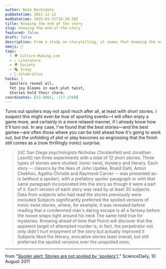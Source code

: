 ```yaml
---
author: Nate Barksdale
pubDatetime: 2011-12-12
modDatetime: 2025-03-31T16:30:38Z
title: Knowing the end of the story
slug: knowing-the-end-of-the-story
featured: false
draft: false
description: From a study on storytelling, it seems that knowing the outcome can enhance the experience of both short stories and mysteries.
emoji: 📖
tags:
  - 🌍 Culture-Making.com
  - ✍️ Literature
  - 🌍 Society
  - 🎭 Irony
  - 🎉 Celebration
haiku: |
  Spoilers reveal all,  
  Yet joy blooms in each plot twist,  
  Stories hold their charm.
coordinates: [32.8801, -117.2340]
---
```


Turns out spoilers may not spoil much after all, at least with short stories. I suspect this might even be true of sporting events—I will often enjoy a game more, and certainly in a more relaxed manner, if I already know how it'll turn out. In any case, I've found that the best stories—and the best games—are often those where you can be told ahead how it's going to work out, but the unfolding of plot or play becomes so engrossing that the finish still comes as a (now thrillingly ironic) surprise.

> [UC San Diego psychologists Nicholas Christenfeld and Jonathan Leavitt] ran three experiments with a total of 12 short stories. Three types of stories were studied: ironic-twist, mystery and literary. Each story -- classics by the likes of John Updike, Roald Dahl, Anton Chekhov, Agatha Christie and Raymond Carver -- was presented as-is (without a spoiler), with a prefatory spoiler paragraph or with that same paragraph incorporated into the story as though it were a part of it. Each version of each story was read by at least 30 subjects. Data from subjects who had read the stories previously were excluded
> Subjects significantly preferred the spoiled versions of ironic-twist stories, where, for example, it was revealed before reading that a condemned man's daring escape is all a fantasy before the noose snaps tight around his neck
> The same held true for mysteries. Knowing ahead of time that Poirot will discover that the apparent target of attempted murder is, in fact, the perpetrator not only didn't hurt enjoyment of the story but actually improved it
> Subjects liked the literary, evocative stories least overall, but still preferred the spoiled versions over the unspoiled ones.

---

from "[Spoiler alert: Stories are not spoiled by 'spoilers'](https://www.google.com/search?q=%22Spoiler%20alert%3A%20Stories%20are%20not%20spoiled%20by%20%27spoilers%27%22%20sciencedaily.com))," ScienceDaily, 10 August 2011
